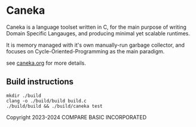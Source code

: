 # Caneka

Caneka is a language toolset written in C, for the main purpose of writing Domain Specific Langauges, and producing minimal yet scalable runtimes.

It is memory managed with it's own manually-run garbage collector, and focuses on Cycle-Oriented-Programming as the main paradigm.

see [caneka.org](https://caneka.org) for more details.

## Build instructions

    mkdir ./build
    clang -o ./build/build build.c
    ./build/build && ./build/caneka test

Copyright 2023-2024 COMPARE BASIC INCORPORATED
